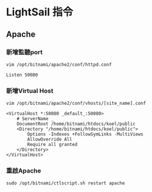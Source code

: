 # LightSail 指令

## Apache
### 新增監聽port
`vim /opt/bitnami/apache2/conf/httpd.conf`
```
Listen 50080
```
### 新增Virtual Host
`vim /opt/bitnami/apache2/conf/vhosts/[site_name].conf`
```
<VirtualHost *:50080 _default_:50080>
	# ServerName _
	DocumentRoot /home/bitnami/htdocs/koel/public
	<Directory "/home/bitnami/htdocs/koel/public">
		Options -Indexes +FollowSymLinks -MultiViews
		AllowOverride All
		Require all granted
	</Directory>
</VirtualHost>
```
### 重啟Apache
`sudo /opt/bitnami/ctlscript.sh restart apache`